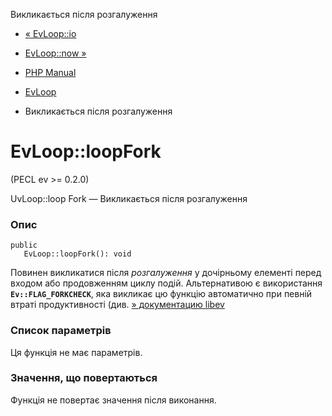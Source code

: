 Викликається після розгалуження

-   [« EvLoop::io](evloop.io.html)
    
-   [EvLoop::now »](evloop.now.html)
    
-   [PHP Manual](index.html)
    
-   [EvLoop](class.evloop.html)
    
-   Викликається після розгалуження
    

# EvLoop::loopFork

(PECL ev >= 0.2.0)

UvLoop::loop Fork — Викликається після розгалуження

### Опис

```methodsynopsis
public
   EvLoop::loopFork(): void
```

Повинен викликатися після *розгалуження* у дочірньому елементі перед входом або продовженням циклу подій. Альтернативою є використання **`Ev::FLAG_FORKCHECK`**, яка викликає цю функцію автоматично при певній втраті продуктивності (див. [» документацию libev](http://pod.tst.eu/http://cvs.schmorp.de/libev/ev.pod#FUNCTIONS_CONTROLLING_EVENT_LOOPS)

### Список параметрів

Ця функція не має параметрів.

### Значення, що повертаються

Функція не повертає значення після виконання.